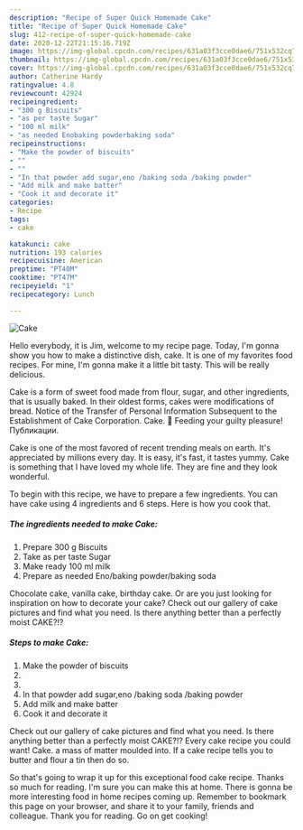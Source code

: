 ```yaml
---
description: "Recipe of Super Quick Homemade Cake"
title: "Recipe of Super Quick Homemade Cake"
slug: 412-recipe-of-super-quick-homemade-cake
date: 2020-12-22T21:15:16.719Z
image: https://img-global.cpcdn.com/recipes/631a03f3cce0dae6/751x532cq70/cake-recipe-main-photo.jpg
thumbnail: https://img-global.cpcdn.com/recipes/631a03f3cce0dae6/751x532cq70/cake-recipe-main-photo.jpg
cover: https://img-global.cpcdn.com/recipes/631a03f3cce0dae6/751x532cq70/cake-recipe-main-photo.jpg
author: Catherine Hardy
ratingvalue: 4.8
reviewcount: 42924
recipeingredient:
- "300 g Biscuits"
- "as per taste Sugar"
- "100 ml milk"
- "as needed Enobaking powderbaking soda"
recipeinstructions:
- "Make the powder of biscuits"
- ""
- ""
- "In that powder add sugar,eno /baking soda /baking powder"
- "Add milk and make batter"
- "Cook it and decorate it"
categories:
- Recipe
tags:
- cake

katakunci: cake 
nutrition: 193 calories
recipecuisine: American
preptime: "PT40M"
cooktime: "PT47M"
recipeyield: "1"
recipecategory: Lunch

---
```



![Cake](https://img-global.cpcdn.com/recipes/631a03f3cce0dae6/751x532cq70/cake-recipe-main-photo.jpg)

Hello everybody, it is Jim, welcome to my recipe page. Today, I'm gonna show you how to make a distinctive dish, cake. It is one of my favorites food recipes. For mine, I'm gonna make it a little bit tasty. This will be really delicious.

Cake is a form of sweet food made from flour, sugar, and other ingredients, that is usually baked. In their oldest forms, cakes were modifications of bread. Notice of the Transfer of Personal Information Subsequent to the Establishment of Cake Corporation. Cake. 🎂 Feeding your guilty pleasure! Публикации.

Cake is one of the most favored of recent trending meals on earth. It's appreciated by millions every day. It is easy, it's fast, it tastes yummy. Cake is something that I have loved my whole life. They are fine and they look wonderful.


To begin with this recipe, we have to prepare a few ingredients. You can have cake using 4 ingredients and 6 steps. Here is how you cook that.

<!--inarticleads1-->

##### The ingredients needed to make Cake:

1. Prepare 300 g Biscuits
1. Take as per taste Sugar
1. Make ready 100 ml milk
1. Prepare as needed Eno/baking powder/baking soda


Chocolate cake, vanilla cake, birthday cake. Or are you just looking for inspiration on how to decorate your cake? Check out our gallery of cake pictures and find what you need. Is there anything better than a perfectly moist CAKE?!? 

<!--inarticleads2-->

##### Steps to make Cake:

1. Make the powder of biscuits
1. 
1. 
1. In that powder add sugar,eno /baking soda /baking powder
1. Add milk and make batter
1. Cook it and decorate it


Check out our gallery of cake pictures and find what you need. Is there anything better than a perfectly moist CAKE?!? Every cake recipe you could want! Cake. a mass of matter moulded into. If a cake recipe tells you to butter and flour a tin then do so. 

So that's going to wrap it up for this exceptional food cake recipe. Thanks so much for reading. I'm sure you can make this at home. There is gonna be more interesting food in home recipes coming up. Remember to bookmark this page on your browser, and share it to your family, friends and colleague. Thank you for reading. Go on get cooking!
